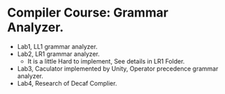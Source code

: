 # Compiler Course: Grammar Analyzer.
- Lab1, LL1 grammar analyzer.
- Lab2, LR1 grammar analyzer.
  - It is a little Hard to implement, See details in LR1 Folder.
- Lab3, Caculator implemented by Unity, Operator precedence grammar analyzer.
- Lab4, Research of Decaf Complier.
